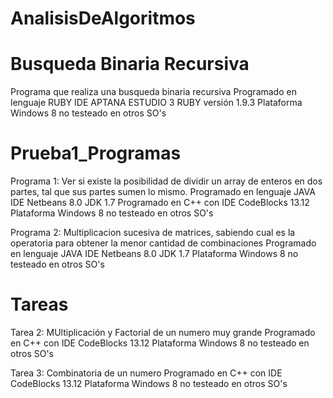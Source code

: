 AnalisisDeAlgoritmos
====================

Busqueda Binaria Recursiva
==========================
Programa que realiza una busqueda binaria recursiva
Programado en lenguaje RUBY IDE APTANA ESTUDIO 3
RUBY versión 1.9.3
Plataforma Windows 8 no testeado en otros SO's

Prueba1_Programas
=================
Programa 1: 
Ver si existe la posibilidad de dividir un array de enteros en dos partes, tal que sus partes sumen lo mismo. 
Programado en lenguaje JAVA IDE Netbeans 8.0 JDK 1.7
Programado en C++ con IDE CodeBlocks 13.12
Plataforma Windows 8 no testeado en otros SO's


Programa 2:
Multiplicacion sucesiva de matrices, sabiendo cual es la operatoria para obtener la menor cantidad de combinaciones
Programado en lenguaje JAVA IDE Netbeans 8.0 JDK 1.7
Plataforma Windows 8 no testeado en otros SO's

Tareas
======
Tarea 2:
MUltiplicación y Factorial de un numero muy grande
Programado en C++ con IDE CodeBlocks 13.12
Plataforma Windows 8 no testeado en otros SO's


Tarea 3:
Combinatoria de un numero
Programado en C++ con IDE CodeBlocks 13.12
Plataforma Windows 8 no testeado en otros SO's
